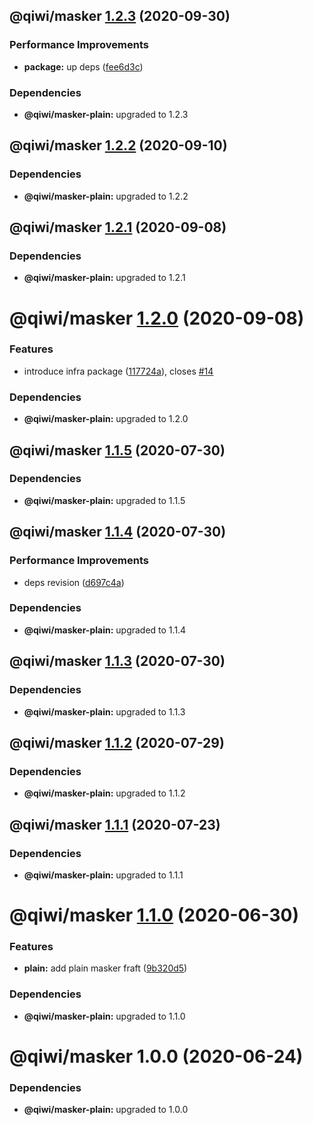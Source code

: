 ## @qiwi/masker [1.2.3](https://github.com/qiwi/masker/compare/@qiwi/masker@1.2.2...@qiwi/masker@1.2.3) (2020-09-30)


### Performance Improvements

* **package:** up deps ([fee6d3c](https://github.com/qiwi/masker/commit/fee6d3c517f58e603dd38dec686fcc647fef3c6a))





### Dependencies

* **@qiwi/masker-plain:** upgraded to 1.2.3

## @qiwi/masker [1.2.2](https://github.com/qiwi/masker/compare/@qiwi/masker@1.2.1...@qiwi/masker@1.2.2) (2020-09-10)





### Dependencies

* **@qiwi/masker-plain:** upgraded to 1.2.2

## @qiwi/masker [1.2.1](https://github.com/qiwi/masker/compare/@qiwi/masker@1.2.0...@qiwi/masker@1.2.1) (2020-09-08)





### Dependencies

* **@qiwi/masker-plain:** upgraded to 1.2.1

# @qiwi/masker [1.2.0](https://github.com/qiwi/masker/compare/@qiwi/masker@1.1.5...@qiwi/masker@1.2.0) (2020-09-08)


### Features

* introduce infra package ([117724a](https://github.com/qiwi/masker/commit/117724a6993f97f4e3eb804bc9f8c438eb66a5d7)), closes [#14](https://github.com/qiwi/masker/issues/14)





### Dependencies

* **@qiwi/masker-plain:** upgraded to 1.2.0

## @qiwi/masker [1.1.5](https://github.com/qiwi/masker/compare/@qiwi/masker@1.1.4...@qiwi/masker@1.1.5) (2020-07-30)





### Dependencies

* **@qiwi/masker-plain:** upgraded to 1.1.5

## @qiwi/masker [1.1.4](https://github.com/qiwi/masker/compare/@qiwi/masker@1.1.3...@qiwi/masker@1.1.4) (2020-07-30)


### Performance Improvements

* deps revision ([d697c4a](https://github.com/qiwi/masker/commit/d697c4a2b43fe5f0df6c4a600f76b977e09d750f))





### Dependencies

* **@qiwi/masker-plain:** upgraded to 1.1.4

## @qiwi/masker [1.1.3](https://github.com/qiwi/masker/compare/@qiwi/masker@1.1.2...@qiwi/masker@1.1.3) (2020-07-30)





### Dependencies

* **@qiwi/masker-plain:** upgraded to 1.1.3

## @qiwi/masker [1.1.2](https://github.com/qiwi/masker/compare/@qiwi/masker@1.1.1...@qiwi/masker@1.1.2) (2020-07-29)





### Dependencies

* **@qiwi/masker-plain:** upgraded to 1.1.2

## @qiwi/masker [1.1.1](https://github.com/qiwi/masker/compare/@qiwi/masker@1.1.0...@qiwi/masker@1.1.1) (2020-07-23)





### Dependencies

* **@qiwi/masker-plain:** upgraded to 1.1.1

# @qiwi/masker [1.1.0](https://github.com/qiwi/masker/compare/@qiwi/masker@1.0.0...@qiwi/masker@1.1.0) (2020-06-30)


### Features

* **plain:** add plain masker fraft ([9b320d5](https://github.com/qiwi/masker/commit/9b320d5a458003b96d955a4ad1b56b09c478c7d5))





### Dependencies

* **@qiwi/masker-plain:** upgraded to 1.1.0

# @qiwi/masker 1.0.0 (2020-06-24)





### Dependencies

* **@qiwi/masker-plain:** upgraded to 1.0.0
